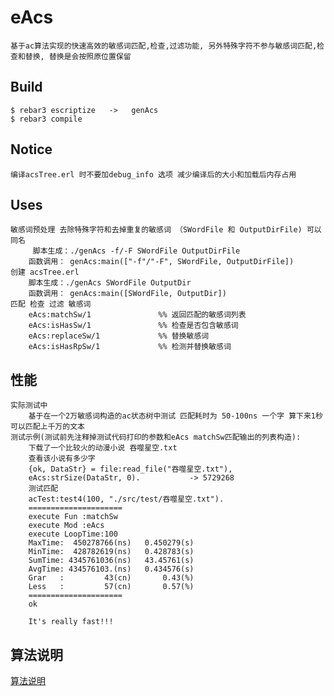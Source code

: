 eAcs
=====

    基于ac算法实现的快速高效的敏感词匹配,检查,过滤功能, 另外特殊字符不参与敏感词匹配,检查和替换, 替换是会按照原位置保留

Build
-----

    $ rebar3 escriptize   ->   genAcs
    $ rebar3 compile

Notice
-----

    编译acsTree.erl 时不要加debug_info 选项 减少编译后的大小和加载后内存占用

Uses
-----

    敏感词预处理 去除特殊字符和去掉重复的敏感词 （SWordFile 和 OutputDirFile) 可以同名
         脚本生成：./genAcs -f/-F SWordFile OutputDirFile
        函数调用： genAcs:main(["-f"/"-F", SWordFile, OutputDirFile])
    创建 acsTree.erl
        脚本生成：./genAcs SWordFile OutputDir
        函数调用： genAcs:main([SWordFile, OutputDir])
    匹配 检查 过滤 敏感词
        eAcs:matchSw/1               %% 返回匹配的敏感词列表
        eAcs:isHasSw/1               %% 检查是否包含敏感词
        eAcs:replaceSw/1             %% 替换敏感词
        eAcs:isHasRpSw/1             %% 检测并替换敏感词

性能
----- 
    实际测试中
        基于在一个2万敏感词构造的ac状态树中测试 匹配耗时为 50-100ns 一个字 算下来1秒可以匹配上千万的文本
    测试示例(测试前先注释掉测试代码打印的参数和eAcs matchSw匹配输出的列表构造): 
        下载了一个比较火的动漫小说 吞噬星空.txt  
        查看该小说有多少字
        {ok, DataStr} = file:read_file("吞噬星空.txt"),
        eAcs:strSize(DataStr, 0).           -> 5729268
        测试匹配
        acTest:test4(100, "./src/test/吞噬星空.txt").
        =====================
        execute Fun :matchSw
        execute Mod :eAcs
        execute LoopTime:100
        MaxTime:  450278766(ns)   0.450279(s)
        MinTime:  428782619(ns)   0.428783(s)
        SumTime: 4345761036(ns)   43.45761(s)
        AvgTime: 434576103.(ns)   0.434576(s)
        Grar   :         43(cn)       0.43(%)
        Less   :         57(cn)       0.57(%)
        =====================
        ok
        
        It's really fast!!!

算法说明
-----
[算法说明](https://www.cnblogs.com/cmmdc/articles/7337611.html)


        
            
            




